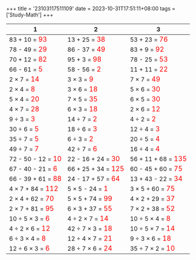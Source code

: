 +++ 
title = '23103117511109' 
date = 2023-10-31T17:51:11+08:00 
tags = ['Study-Math'] 
+++ 

1 | 2 | 3 
-- | -- | -- 
83 + 10 = <font color=red size=4>93</font> | 13 + 25 = <font color=red size=4>38</font> | 53 + 23 = <font color=red size=4>76</font> 
78 - 49 = <font color=red size=4>29</font> | 86 - 37 = <font color=red size=4>49</font> | 83 + 9 = <font color=red size=4>92</font> 
70 + 12 = <font color=red size=4>82</font> | 95 + 3 = <font color=red size=4>98</font> | 78 - 25 = <font color=red size=4>53</font> 
66 - 61 = <font color=red size=4>5</font> | 58 - 56 = <font color=red size=4>2</font> | 11 + 11 = <font color=red size=4>22</font> 
2 × 7 = <font color=red size=4>14</font> | 3 × 3 = <font color=red size=4>9</font> | 7 × 7 = <font color=red size=4>49</font> 
2 × 4 = <font color=red size=4>8</font> | 3 × 6 = <font color=red size=4>18</font> | 5 × 6 = <font color=red size=4>30</font> 
5 × 4 = <font color=red size=4>20</font> | 7 × 5 = <font color=red size=4>35</font> | 6 × 5 = <font color=red size=4>30</font> 
4 × 7 = <font color=red size=4>28</font> | 6 × 3 = <font color=red size=4>18</font> | 2 × 6 = <font color=red size=4>12</font> 
9 ÷ 3 = <font color=red size=4>3</font> | 14 ÷ 7 = <font color=red size=4>2</font> | 4 ÷ 2 = <font color=red size=4>2</font> 
30 ÷ 6 = <font color=red size=4>5</font> | 18 ÷ 6 = <font color=red size=4>3</font> | 12 ÷ 4 = <font color=red size=4>3</font> 
35 ÷ 7 = <font color=red size=4>5</font> | 6 ÷ 3 = <font color=red size=4>2</font> | 20 ÷ 5 = <font color=red size=4>4</font> 
49 ÷ 7 = <font color=red size=4>7</font> | 42 ÷ 7 = <font color=red size=4>6</font> | 16 ÷ 4 = <font color=red size=4>4</font> 
72 - 50 - 12 = <font color=red size=4>10</font> | 22 - 16 + 24 = <font color=red size=4>30</font> | 56 + 11 + 68 = <font color=red size=4>135</font> 
67 - 40 - 21 = <font color=red size=4>6</font> | 66 + 25 + 34 = <font color=red size=4>125</font> | 60 - 45 + 60 = <font color=red size=4>75</font> 
66 - 39 + 61 = <font color=red size=4>88</font> | 24 - 17 + 57 = <font color=red size=4>64</font> | 13 + 43 - 22 = <font color=red size=4>34</font> 
4 × 7 + 84 = <font color=red size=4>112</font> | 5 × 5 - 24 = <font color=red size=4>1</font> | 3 × 5 + 60 = <font color=red size=4>75</font> 
2 × 4 + 62 = <font color=red size=4>70</font> | 5 × 5 + 74 = <font color=red size=4>99</font> | 4 × 2 + 29 = <font color=red size=4>37</font> 
2 × 7 + 81 = <font color=red size=4>95</font> | 6 × 3 + 37 = <font color=red size=4>55</font> | 7 × 2 + 38 = <font color=red size=4>52</font> 
10 ÷ 5 × 3 = <font color=red size=4>6</font> | 4 ÷ 2 × 7 = <font color=red size=4>14</font> | 10 ÷ 5 × 4 = <font color=red size=4>8</font> 
4 ÷ 2 × 6 = <font color=red size=4>12</font> | 42 ÷ 7 × 3 = <font color=red size=4>18</font> | 10 ÷ 5 × 7 = <font color=red size=4>14</font> 
6 ÷ 3 × 4 = <font color=red size=4>8</font> | 12 ÷ 4 × 7 = <font color=red size=4>21</font> | 9 ÷ 3 × 6 = <font color=red size=4>18</font> 
12 ÷ 6 × 3 = <font color=red size=4>6</font> | 28 ÷ 7 × 6 = <font color=red size=4>24</font> | 35 ÷ 7 × 2 = <font color=red size=4>10</font> 

